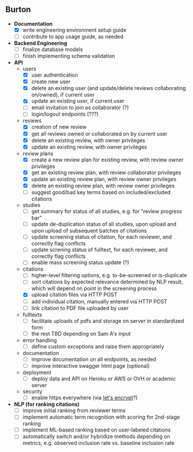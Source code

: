 ## Burton

- **Documentation**
    - [x] write engineering environment setup guide
    - [ ] contribute to app usage guide, as needed
- **Backend Engineering**
    - [ ] finalize database models
    - [ ] finish implementing schema validation
- **API**
    - users
        - [x] user authentication
        - [x] create new user
        - [x] delete an existing user (and update/delete reviews collaborating on/owned), if current user
        - [x] update an existing user, if current user
        - [ ] email invitation to join as collaborator (?)
        - [ ] login/logout endpoints (???)
    - reviews
        - [x] creation of new review
        - [x] get all reviews owned or collaborated on by current user
        - [x] delete an existing review, with owner privileges
        - [x] update an existing review, with owner privileges
    - review plans
        - [x] create a new review plan for existing review, with review owner privileges
        - [x] get an existing review plan, with review collaborator privileges
        - [x] update an existing review plan, with review owner privileges
        - [x] delete an existing review plan, with review owner privileges
        - [ ] suggest good/bad key terms based on included/excluded citations
    - studies
        - [ ] get summary for status of all studies, e.g. for "review progress bar"
        - [ ] update de-duplication status of all studies, upon upload and upon upload of subsequent batches of citations
        - [ ] update screening status of citation, for each reviewer, and correctly flag conflicts
        - [ ] update screning status of fulltext, for each reviewer, and correctly flag conflicts
        - [ ] enable mass screening status update (?)
    - citations
        - [ ] higher-level filtering options, e.g. to-be-screened or is-duplicate
        - [ ] sort citations by expected relevance determined by NLP result, which will depend on point in the screening process
        - [x] upload citation files via HTTP POST
        - [ ] add individual citation, manually entered via HTTP POST
        - [ ] link citation to PDF file uploaded by user
    - fulltexts
        - [ ] facilitate uploads of pdfs and storage on server in standardized form
        - [ ] the rest TBD depending on Sam A's input
    - error handling
        - [ ] define custom exceptions and raise them appropriately
    - documentation
        - [ ] improve documentation on all endpoints, as needed
        - [ ] improve interactive swagger html page (optional)
    - deployment
        - [ ] deploy data and API on Heroku or AWS or OVH or academic server
    - security
        - [ ] enable https everywhere (via [let's encrypt](https://letsencrypt.org/)?)
- **NLP (for ranking citations)**
    - [ ] improve initial ranking from reviewer terms
    - [ ] implement automatic term recognition with scoring for 2nd-stage ranking
    - [ ] implement ML-based ranking based on user-labeled citations
    - [ ] automatically switch and/or hybridize methods depending on metrics, e.g. observed inclusion rate vs. baseline inclusion rate
